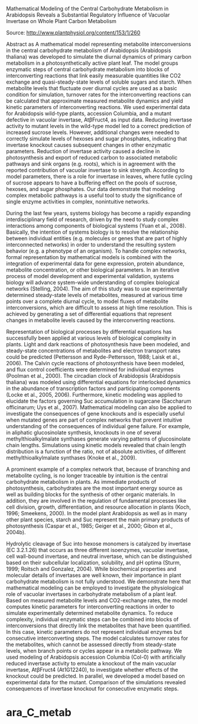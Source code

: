 Mathematical Modeling of the Central Carbohydrate Metabolism in Arabidopsis Reveals a Substantial Regulatory Influence of Vacuolar Invertase on Whole Plant Carbon Metabolism

Source: http://www.plantphysiol.org/content/153/1/260

Abstract
as
A mathematical model representing metabolite interconversions in the central carbohydrate metabolism of Arabidopsis (Arabidopsis thaliana) was developed to simulate the diurnal dynamics of primary carbon metabolism in a photosynthetically active plant leaf. The model groups enzymatic steps of central carbohydrate metabolism into blocks of interconverting reactions that link easily measurable quantities like CO2 exchange and quasi-steady-state levels of soluble sugars and starch. When metabolite levels that fluctuate over diurnal cycles are used as a basic condition for simulation, turnover rates for the interconverting reactions can be calculated that approximate measured metabolite dynamics and yield kinetic parameters of interconverting reactions. We used experimental data for Arabidopsis wild-type plants, accession Columbia, and a mutant defective in vacuolar invertase, AtβFruct4, as input data. Reducing invertase activity to mutant levels in the wild-type model led to a correct prediction of increased sucrose levels. However, additional changes were needed to correctly simulate levels of hexoses and sugar phosphates, indicating that invertase knockout causes subsequent changes in other enzymatic parameters. Reduction of invertase activity caused a decline in photosynthesis and export of reduced carbon to associated metabolic pathways and sink organs (e.g. roots), which is in agreement with the reported contribution of vacuolar invertase to sink strength. According to model parameters, there is a role for invertase in leaves, where futile cycling of sucrose appears to have a buffering effect on the pools of sucrose, hexoses, and sugar phosphates. Our data demonstrate that modeling complex metabolic pathways is a useful tool to study the significance of single enzyme activities in complex, nonintuitive networks.

During the last few years, systems biology has become a rapidly expanding interdisciplinary field of research, driven by the need to study complex interactions among components of biological systems (Yuan et al., 2008). Basically, the intention of systems biology is to resolve the relationship between individual entities (e.g. molecules or genes that are part of highly interconnected networks) in order to understand the resulting system behavior (e.g. a phenotype of an organism). To handle complex networks, formal representation by mathematical models is combined with the integration of experimental data for gene expression, protein abundance, metabolite concentration, or other biological parameters. In an iterative process of model development and experimental validation, systems biology will advance system-wide understanding of complex biological networks (Stelling, 2004). The aim of this study was to use experimentally determined steady-state levels of metabolites, measured at various time points over a complete diurnal cycle, to model fluxes of metabolite interconversions, which are difficult to assess at high time resolution. This is achieved by generating a set of differential equations that represent changes in metabolite levels caused by the interconverting reactions.

Representation of biological processes by differential equations has successfully been applied at various levels of biological complexity in plants. Light and dark reactions of photosynthesis have been modeled, and steady-state concentrations of metabolites and electron transport rates could be predicted (Pettersson and Ryde-Pettersson, 1988; Laisk et al., 2006). The Calvin cycle reactions of photosynthesis have been modeled, and flux control coefficients were determined for individual enzymes (Poolman et al., 2000). The circadian clock of Arabidopsis (Arabidopsis thaliana) was modeled using differential equations for interlocked dynamics in the abundance of transcription factors and participating components (Locke et al., 2005, 2006). Furthermore, kinetic modeling was applied to elucidate the factors governing Suc accumulation in sugarcane (Saccharum officinarum; Uys et al., 2007). Mathematical modeling can also be applied to investigate the consequences of gene knockouts and is especially useful when mutated genes are part of complex networks that prevent intuitive understanding of the consequences of individual gene failure. For example, in aliphatic glucosinolate synthesis, knockouts in one of several methylthioalkylmalate synthases generate varying patterns of glucosinolate chain lengths. Simulations using kinetic models revealed that chain length distribution is a function of the ratio, not of absolute activities, of different methylthioalkylmalate synthases (Knoke et al., 2009).

A prominent example of a complex network that, because of branching and metabolite cycling, is no longer traceable by intuition is the central carbohydrate metabolism in plants. As immediate products of photosynthesis, carbohydrates are the most important energy source as well as building blocks for the synthesis of other organic materials. In addition, they are involved in the regulation of fundamental processes like cell division, growth, differentiation, and resource allocation in plants (Koch, 1996; Smeekens, 2000). In the model plant Arabidopsis as well as in many other plant species, starch and Suc represent the main primary products of photosynthesis (Caspar et al., 1985; Geiger et al., 2000; Gibon et al., 2004b).

Hydrolytic cleavage of Suc into hexose monomers is catalyzed by invertase (EC 3.2.1.26) that occurs as three different isoenzymes, vacuolar invertase, cell wall-bound invertase, and neutral invertase, which can be distinguished based on their subcellular localization, solubility, and pH optima (Sturm, 1999; Roitsch and Gonzalez, 2004). While biochemical properties and molecular details of invertases are well known, their importance in plant carbohydrate metabolism is not fully understood. We demonstrate here that mathematical modeling can be employed to investigate the physiological role of vacuolar invertases in carbohydrate metabolism of a plant leaf. Based on measured metabolite levels and CO2-exchange rates, the model computes kinetic parameters for interconverting reactions in order to simulate experimentally determined metabolite dynamics. To reduce complexity, individual enzymatic steps can be combined into blocks of interconversions that directly link the metabolites that have been quantified. In this case, kinetic parameters do not represent individual enzymes but consecutive interconverting steps. The model calculates turnover rates for the metabolites, which cannot be assessed directly from steady-state levels, when branch points or cycles appear in a metabolic pathway. We used modeling of Arabidopsis accession Columbia (Col-0) with artificially reduced invertase activity to emulate a knockout of the main vacuolar invertase, AtβFruct4 (At1G12240), to investigate whether effects of the knockout could be predicted. In parallel, we developed a model based on experimental data for the mutant. Comparison of the simulations revealed consequences of invertase knockout for consecutive enzymatic steps.
# ara_C_metab